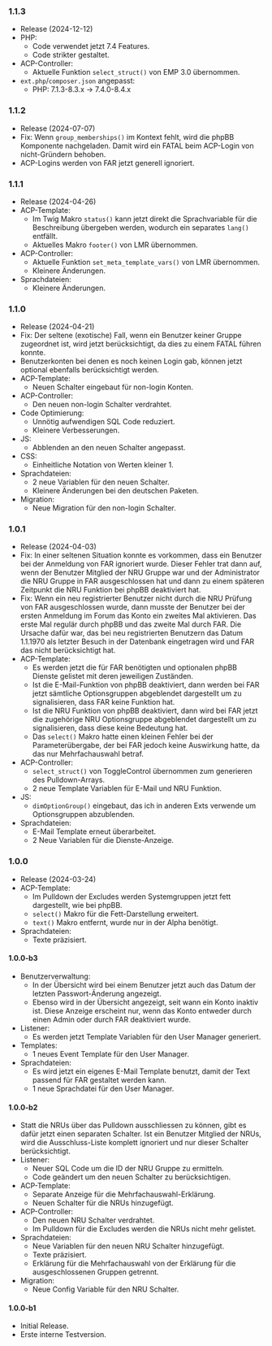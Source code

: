 ### 1.1.3
* Release (2024-12-12)
* PHP:
  * Code verwendet jetzt 7.4 Features.
  * Code strikter gestaltet.
* ACP-Controller:
  * Aktuelle Funktion `select_struct()` von EMP 3.0 übernommen.
* `ext.php`/`composer.json` angepasst:
  * PHP: 7.1.3-8.3.x -> 7.4.0-8.4.x

### 1.1.2
* Release (2024-07-07)
* Fix: Wenn `group_memberships()` im Kontext fehlt, wird die phpBB Komponente nachgeladen. Damit wird ein FATAL beim ACP-Login von nicht-Gründern behoben.
* ACP-Logins werden von FAR jetzt generell ignoriert.

### 1.1.1
* Release (2024-04-26)
* ACP-Template:
  * Im Twig Makro `status()` kann jetzt direkt die Sprachvariable für die Beschreibung übergeben werden, wodurch ein separates `lang()` entfällt.
  * Aktuelles Makro `footer()` von LMR übernommen.
* ACP-Controller:
  * Aktuelle Funktion `set_meta_template_vars()` von LMR übernommen.
  * Kleinere Änderungen.
* Sprachdateien:
  * Kleinere Änderungen.

### 1.1.0
* Release (2024-04-21)
* Fix: Der seltene (exotische) Fall, wenn ein Benutzer keiner Gruppe zugeordnet ist, wird jetzt berücksichtigt, da dies zu einem FATAL führen konnte.
* Benutzerkonten bei denen es noch keinen Login gab, können jetzt optional ebenfalls berücksichtigt werden.
* ACP-Template:
  * Neuen Schalter eingebaut für non-login Konten.
* ACP-Controller:
  * Den neuen non-login Schalter verdrahtet.
* Code Optimierung:
  * Unnötig aufwendigen SQL Code reduziert.
  * Kleinere Verbesserungen.
* JS:
  * Abblenden an den neuen Schalter angepasst.
* CSS:
  * Einheitliche Notation von Werten kleiner 1.
* Sprachdateien:
  * 2 neue Variablen für den neuen Schalter.
  * Kleinere Änderungen bei den deutschen Paketen.
* Migration:
  * Neue Migration für den non-login Schalter.

### 1.0.1
* Release (2024-04-03)
* Fix: In einer seltenen Situation konnte es vorkommen, dass ein Benutzer bei der Anmeldung von FAR ignoriert wurde. Dieser Fehler trat dann auf, wenn der Benutzer Mitglied der NRU Gruppe war und der Administrator die NRU Gruppe in FAR ausgeschlossen hat und dann zu einem späteren Zeitpunkt die NRU Funktion bei phpBB deaktiviert hat.
* Fix: Wenn ein neu registrierter Benutzer nicht durch die NRU Prüfung von FAR ausgeschlossen wurde, dann musste der Benutzer bei der ersten Anmeldung im Forum das Konto ein zweites Mal aktivieren. Das erste Mal regulär durch phpBB und das zweite Mal durch FAR. Die Ursache dafür war, das bei neu registrierten Benutzern das Datum 1.1.1970 als letzter Besuch in der Datenbank eingetragen wird und FAR das nicht berücksichtigt hat.
* ACP-Template:
  * Es werden jetzt die für FAR benötigten und optionalen phpBB Dienste gelistet mit deren jeweiligen Zuständen.
  * Ist die E-Mail-Funktion von phpBB deaktiviert, dann werden bei FAR jetzt sämtliche Optionsgruppen abgeblendet dargestellt um zu signalisieren, dass FAR keine Funktion hat.
  * Ist die NRU Funktion von phpBB deaktiviert, dann wird bei FAR jetzt die zugehörige NRU Optionsgruppe abgeblendet dargestellt um zu signalisieren, dass diese keine Bedeutung hat.
  * Das `select()` Makro hatte einen kleinen Fehler bei der Parameterübergabe, der bei FAR jedoch keine Auswirkung hatte, da das nur Mehrfachauswahl betraf.
* ACP-Controller:
  * `select_struct()` von ToggleControl übernommen zum generieren des Pulldown-Arrays.
  * 2 neue Template Variablen für E-Mail und NRU Funktion.
* JS:
  * `dimOptionGroup()` eingebaut, das ich in anderen Exts verwende um Optionsgruppen abzublenden.
* Sprachdateien:
  * E-Mail Template erneut überarbeitet.
  * 2 Neue Variablen für die Dienste-Anzeige.

### 1.0.0
* Release (2024-03-24)
* ACP-Template:
  * Im Pulldown der Excludes werden Systemgruppen jetzt fett dargestellt, wie bei phpBB.
  * `select()` Makro für die Fett-Darstellung erweitert.
  * `text()` Makro entfernt, wurde nur in der Alpha benötigt.
* Sprachdateien:
  * Texte präzisiert.

#### 1.0.0-b3
* Benutzerverwaltung:
  * In der Übersicht wird bei einem Benutzer jetzt auch das Datum der letzten Passwort-Änderung angezeigt.
  * Ebenso wird in der Übersicht angezeigt, seit wann ein Konto inaktiv ist. Diese Anzeige erscheint nur, wenn das Konto entweder durch einen Admin oder durch FAR deaktiviert wurde.
* Listener:
  * Es werden jetzt Template Variablen für den User Manager generiert.
* Templates:
  * 1 neues Event Template für den User Manager.
* Sprachdateien:
  * Es wird jetzt ein eigenes E-Mail Template benutzt, damit der Text passend für FAR gestaltet werden kann.
  * 1 neue Sprachdatei für den User Manager.
 
#### 1.0.0-b2
* Statt die NRUs über das Pulldown ausschliessen zu können, gibt es dafür jetzt einen separaten Schalter. Ist ein Benutzer Mitglied der NRUs, wird die Ausschluss-Liste komplett ignoriert und nur dieser Schalter berücksichtigt.
* Listener:
  * Neuer SQL Code um die ID der NRU Gruppe zu ermitteln.
  * Code geändert um den neuen Schalter zu berücksichtigen.
* ACP-Template:
  * Separate Anzeige für die Mehrfachauswahl-Erklärung.
  * Neuen Schalter für die NRUs hinzugefügt.
* ACP-Controller:
  * Den neuen NRU Schalter verdrahtet.
  * Im Pulldown für die Excludes werden die NRUs nicht mehr gelistet.
* Sprachdateien:
  * Neue Variablen für den neuen NRU Schalter hinzugefügt.
  * Texte präzisiert.
  * Erklärung für die Mehrfachauswahl von der Erklärung für die ausgeschlossenen Gruppen getrennt.
* Migration:
  * Neue Config Variable für den NRU Schalter.

#### 1.0.0-b1
* Initial Release.
* Erste interne Testversion.
